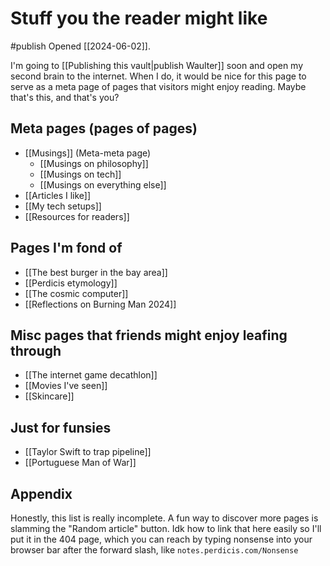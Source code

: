 # Stuff you the reader might like
#publish 
Opened [[2024-06-02]].

I'm going to [[Publishing this vault|publish Waulter]] soon and open my second brain to the internet. When I do, it would be nice for this page to serve as a meta page of pages that visitors might enjoy reading. Maybe that's this, and that's you?

## Meta pages (pages of pages)
- [[Musings]] (Meta-meta page)
    - [[Musings on philosophy]]
    - [[Musings on tech]]
    - [[Musings on everything else]]
- [[Articles I like]]
- [[My tech setups]]
- [[Resources for readers]]

## Pages I'm fond of
- [[The best burger in the bay area]]
- [[Perdicis etymology]]
- [[The cosmic computer]]
- [[Reflections on Burning Man 2024]]

## Misc pages that friends might enjoy leafing through
- [[The internet game decathlon]]
- [[Movies I've seen]]
- [[Skincare]]

## Just for funsies
- [[Taylor Swift to trap pipeline]]
- [[Portuguese Man of War]]


## Appendix
Honestly, this list is really incomplete. A fun way to discover more pages is slamming the "Random article" button. Idk how to link that here easily so I'll put it in the 404 page, which you can reach by typing nonsense into your browser bar after the forward slash, like `notes.perdicis.com/Nonsense` 
